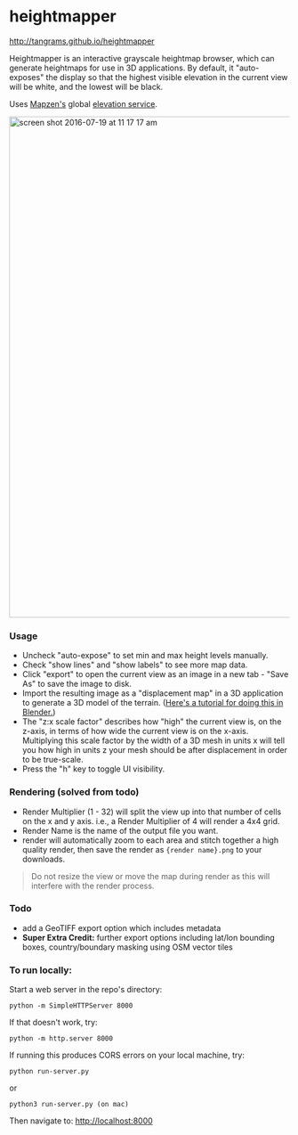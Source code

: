 # heightmapper

http://tangrams.github.io/heightmapper

Heightmapper is an interactive grayscale heightmap browser, which can generate heightmaps for use in 3D applications. By default, it "auto-exposes" the display so that the highest visible elevation in the current view will be white, and the lowest will be black.

Uses [Mapzen's](http://mapzen.com/tangrams/tangram) global [elevation service](https://mapzen.com/blog/elevation).

<img width="900" alt="screen shot 2016-07-19 at 11 17 17 am" src="https://cloud.githubusercontent.com/assets/459970/16955404/6e9ec51e-4da2-11e6-97e1-d43d2682e07b.png">

### Usage

- Uncheck "auto-expose" to set min and max height levels manually.
- Check "show lines" and "show labels" to see more map data.
- Click "export" to open the current view as an image in a new tab - "Save As" to save the image to disk.
- Import the resulting image as a "displacement map" in a 3D application to generate a 3D model of the terrain. ([Here's a tutorial for doing this in Blender.](https://github.com/tangrams/heightmapper/blob/master/exporting_to_blender.md))
- The "z:x scale factor" describes how "high" the current view is, on the z-axis, in terms of how wide the current view is on the x-axis. Multiplying this scale factor by the width of a 3D mesh in units x will tell you how high in units z your mesh should be after displacement in order to be true-scale.
- Press the "h" key to toggle UI visibility.

### Rendering (solved from todo)

- Render Multiplier (1 - 32) will split the view up into that number of cells on the x and y axis. i.e., a Render Multiplier of 4 will render a 4x4 grid.
- Render Name is the name of the output file you want.
- render will automatically zoom to each area and stitch together a high quality render, then save the render as `{render name}.png` to your downloads.

> Do not resize the view or move the map during render as this will interfere with the render process.

### Todo

- add a GeoTIFF export option which includes metadata
- **Super Extra Credit:** further export options including lat/lon bounding boxes, country/boundary masking using OSM vector tiles

### To run locally:

Start a web server in the repo's directory:

    python -m SimpleHTTPServer 8000
    
If that doesn't work, try:

    python -m http.server 8000

If running this produces CORS errors on your local machine, try:

    python run-server.py

or

    python3 run-server.py (on mac)
    
Then navigate to: [http://localhost:8000](http://localhost:8000)
